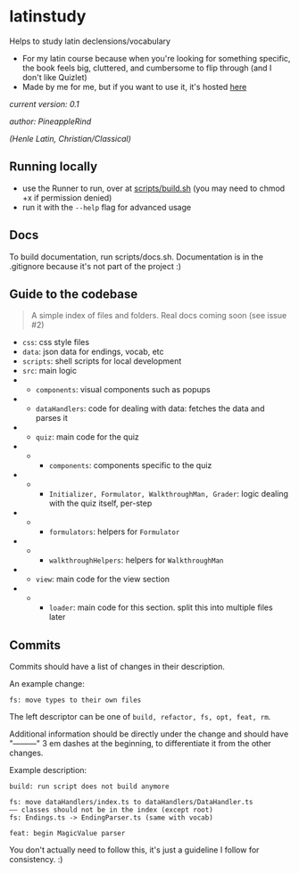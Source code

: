 # latinstudy

Helps to study latin declensions/vocabulary
- For my latin course because when you're looking for something specific, the book feels big, cluttered, and cumbersome to flip through (and I don't like Quizlet)
- Made by me for me, but if you want to use it, it's hosted [here](https://pineapplerind.xyz/latinstudy)

*current version: 0.1*

*author: PineappleRind*

*(Henle Latin, Christian/Classical)*

## Running locally 
- use the Runner to run, over at [scripts/build.sh](https://github.com/PineappleRind/latinstudy/blob/main/scripts/build.sh) (you may need to chmod +x if permission denied)
- run it with the `--help` flag for advanced usage

## Docs
To build documentation, run scripts/docs.sh. Documentation is in the .gitignore because it's not part of the project :)
 
## Guide to the codebase
> A simple index of files and folders. Real docs coming soon (see issue #2)
- `css`: css style files
- `data`: json data for endings, vocab, etc
- `scripts`: shell scripts for local development
- `src`: main logic
- - `components`: visual components such as popups
- - `dataHandlers`: code for dealing with data: fetches the data and parses it
- - `quiz`: main code for the quiz
- - - `components`: components specific to the quiz
- - - `Initializer, Formulator, WalkthroughMan, Grader`: logic dealing with the quiz itself, per-step
- - - `formulators`: helpers for `Formulator`
- - - `walkthroughHelpers`: helpers for `WalkthroughMan`
- - `view`: main code for the view section
- - - `loader`: main code for this section. split this into multiple files later

## Commits
Commits should have a list of changes in their description.

An example change:

`fs: move types to their own files`

The left descriptor can be one of `build, refactor, fs, opt, feat, rm`. 

Additional information should be directly under the change and should have "———" 3 em dashes at the beginning, to differentiate it from the other changes.

Example description:

```
build: run script does not build anymore

fs: move dataHandlers/index.ts to dataHandlers/DataHandler.ts
—— classes should not be in the index (except root)
fs: Endings.ts -> EndingParser.ts (same with vocab)

feat: begin MagicValue parser
```

You don't actually need to follow this, it's just a guideline I follow for consistency. :)
